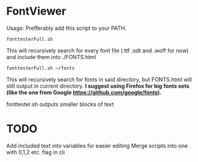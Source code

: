 # FontViewer

Usage:
Prefferably add this script to your PATH.
```
fonttesterFull.sh
```
This will recursively search for every font file (.ttf .odt and .woff for now) and include them into ./FONTS.html
```
fonttesterFull.sh ~/fonts
```
This will recursively search for fonts in said directory, but FONTS.html will still output in current directory. 
__I suggest using Firefox for big fonts sets (like the one from Google https://github.com/google/fonts).__

fonttester.sh outputs smaller blocks of text

# TODO
Add included text into variables for easier editing
Merge scripts into one with 0,1,2 etc. flag in cli
